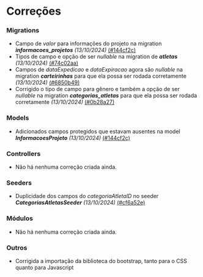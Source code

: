 # Correções

### Migrations
- Campo de *valor* para informações do projeto na migration ***informacoes_projetos*** *(13/10/2024)* [(#144cf2c)](https://github.com/ElisameAraujo/minha-escolinha/commit/144cf2cade2d7a293cd521c78ef33eae2d873381)
- Tipos de campo e opção de ser *nullable* na migration de ***atletas*** *(13/10/2024)* [(#74c02aa)](https://github.com/ElisameAraujo/minha-escolinha/commit/74c02aaf98c7045613db79b13a4c23119893d36e)
- Campos de *dataExpedicao* e *dataExpiracao* agora são *nullable* na migration ***carteirinhas*** para que ela possa ser rodada corretamente *(13/10/2024)* [(#6850b49)](https://github.com/ElisameAraujo/minha-escolinha/commit/6850b4934772e9900de4fbff43bef1fc6959ca4b)
- Corrigido o tipo de campo para gênero e também a opção de ser *nullable* na migration ***categorias_atletas*** para que ela possa ser rodada corretamente *(13/10/2024)* [(#0b28a27)](https://github.com/ElisameAraujo/minha-escolinha/commit/0b28a27346470c96792d72538c19c0587731be1f)


### Models
- Adicionados campos protegidos que estavam ausentes na model ***InformacoesProjeto*** *(13/10/2024)* [(#144cf2c)](https://github.com/ElisameAraujo/minha-escolinha/commit/144cf2cade2d7a293cd521c78ef33eae2d873381)


### Controllers
- Não há nenhuma correção criada ainda.

### Seeders
- Duplicidade dos campos do *categoriaAtletaID* no seeder ***CategoriasAtletasSeeder*** *(13/10/2024)* [(#cf6a52e)](https://github.com/ElisameAraujo/minha-escolinha/commit/cf6a52ecafa0b032d8db2fba37f06f497dc07e39)

### Módulos
- Não há nenhuma correção criada ainda.

### Outros
- Corrigida a importação da biblioteca do bootstrap, tanto para o CSS quanto para Javascript